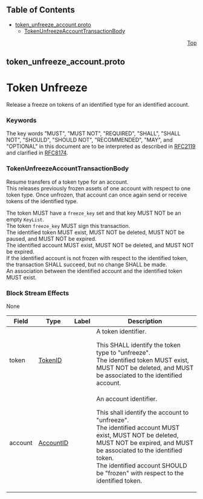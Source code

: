 ## Table of Contents

- [token_unfreeze_account.proto](#token_unfreeze_account-proto)
    - [TokenUnfreezeAccountTransactionBody](#proto-TokenUnfreezeAccountTransactionBody)
  



<a name="token_unfreeze_account-proto"></a>
<p align="right"><a href="#top">Top</a></p>

## token_unfreeze_account.proto
# Token Unfreeze
Release a freeze on tokens of an identified type for an identified account.

### Keywords
The key words "MUST", "MUST NOT", "REQUIRED", "SHALL", "SHALL NOT",
"SHOULD", "SHOULD NOT", "RECOMMENDED", "MAY", and "OPTIONAL" in this
document are to be interpreted as described in
[RFC2119](https://www.ietf.org/rfc/rfc2119) and clarified in
[RFC8174](https://www.ietf.org/rfc/rfc8174).


<a name="proto-TokenUnfreezeAccountTransactionBody"></a>

### TokenUnfreezeAccountTransactionBody
Resume transfers of a token type for an account.<br/>
This releases previously frozen assets of one account with respect to
one token type. Once unfrozen, that account can once again send or
receive tokens of the identified type.

The token MUST have a `freeze_key` set and that key MUST NOT
be an empty `KeyList`.<br/>
The token `freeze_key` MUST sign this transaction.<br/>
The identified token MUST exist, MUST NOT be deleted, MUST NOT be paused,
and MUST NOT be expired.<br/>
The identified account MUST exist, MUST NOT be deleted, and
MUST NOT be expired.<br/>
If the identified account is not frozen with respect to the identified
token, the transaction SHALL succeed, but no change SHALL be made.<br/>
An association between the identified account and the identified
token MUST exist.

### Block Stream Effects
None


| Field | Type | Label | Description |
| ----- | ---- | ----- | ----------- |
| token | [TokenID](#proto-TokenID) |  | A token identifier. <p> This SHALL identify the token type to "unfreeze".<br/> The identified token MUST exist, MUST NOT be deleted, and MUST be associated to the identified account. |
| account | [AccountID](#proto-AccountID) |  | An account identifier. <p> This shall identify the account to "unfreeze".<br/> The identified account MUST exist, MUST NOT be deleted, MUST NOT be expired, and MUST be associated to the identified token.<br/> The identified account SHOULD be "frozen" with respect to the identified token. |





 <!-- end messages -->

 <!-- end enums -->

 <!-- end HasExtensions -->

 <!-- end services -->



